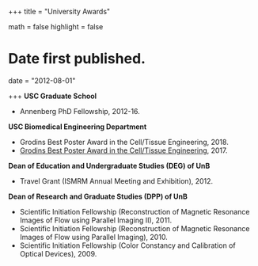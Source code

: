 +++
title = "University Awards"

math = false
highlight = false

# Date first published.
date = "2012-08-01"

+++
**USC Graduate School**

  * Annenberg PhD Fellowship, 2012-16.

**USC Biomedical Engineering Department**

  * Grodins Best Poster Award in the Cell/Tissue Engineering, 2018.
  * [Grodins Best Poster Award in the Cell/Tissue Engineering](https://viterbischool.usc.edu/news/2017/05/fred-s-grodins-graduate-symposium-turns-21/), 2017.

**Dean of Education and Undergraduate Studies (DEG) of UnB**

  * Travel Grant (ISMRM Annual Meeting and Exhibition), 2012.

**Dean of Research and Graduate Studies (DPP) of UnB**

  * Scientific Initiation Fellowship (Reconstruction of Magnetic Resonance Images of Flow using Parallel Imaging II), 2011.
  * Scientific Initiation Fellowship (Reconstruction of Magnetic Resonance Images of Flow using Parallel Imaging), 2010.
  * Scientific Initiation Fellowship (Color Constancy and Calibration of Optical Devices), 2009.